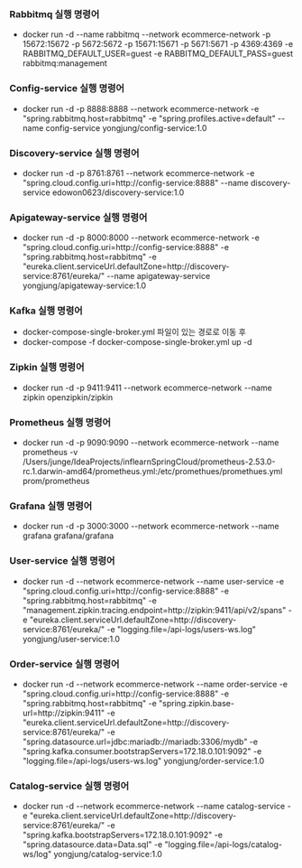 ### Rabbitmq 실행 명령어
- docker run -d --name rabbitmq --network ecommerce-network 
-p 15672:15672 -p 5672:5672 -p 15671:15671 -p 5671:5671 -p 4369:4369
-e RABBITMQ_DEFAULT_USER=guest
-e RABBITMQ_DEFAULT_PASS=guest rabbitmq:management


### Config-service 실행 명령어
- docker run -d -p 8888:8888 --network ecommerce-network 
-e "spring.rabbitmq.host=rabbitmq" 
-e "spring.profiles.active=default" 
--name config-service yongjung/config-service:1.0


### Discovery-service 실행 명령어
- docker run -d -p 8761:8761 --network ecommerce-network 
-e "spring.cloud.config.uri=http://config-service:8888"
--name discovery-service edowon0623/discovery-service:1.0


### Apigateway-service 실행 명령어
- docker run -d -p 8000:8000 --network ecommerce-network 
-e "spring.cloud.config.uri=http://config-service:8888" -e "spring.rabbitmq.host=rabbitmq"
-e "eureka.client.serviceUrl.defaultZone=http://discovery-service:8761/eureka/" 
--name apigateway-service yongjung/apigateway-service:1.0


### Kafka 실행 명령어
- docker-compose-single-broker.yml 파일이 있는 경로로 이동 후 
- docker-compose -f docker-compose-single-broker.yml up -d


### Zipkin 실행 명령어
- docker run -d -p 9411:9411 --network ecommerce-network --name zipkin openzipkin/zipkin


### Prometheus 실행 명령어
- docker run -d -p 9090:9090 --network ecommerce-network --name prometheus 
-v /Users/junge/IdeaProjects/inflearnSpringCloud/prometheus-2.53.0-rc.1.darwin-amd64/prometheus.yml:/etc/promethues/promethues.yml 
prom/prometheus


### Grafana 실행 명령어
- docker run -d -p 3000:3000 --network ecommerce-network --name grafana grafana/grafana


### User-service 실행 명령어
- docker run -d --network ecommerce-network --name user-service 
-e "spring.cloud.config.uri=http://config-service:8888" 
-e "spring.rabbitmq.host=rabbitmq" 
-e "management.zipkin.tracing.endpoint=http://zipkin:9411/api/v2/spans" 
-e "eureka.client.serviceUrl.defaultZone=http://discovery-service:8761/eureka/" 
-e "logging.file=/api-logs/users-ws.log" yongjung/user-service:1.0


### Order-service 실행 명령어
- docker run -d --network ecommerce-network --name order-service 
-e "spring.cloud.config.uri=http://config-service:8888"
-e "spring.rabbitmq.host=rabbitmq"
-e "spring.zipkin.base-url=http://zipkin:9411"
-e "eureka.client.serviceUrl.defaultZone=http://discovery-service:8761/eureka/" 
-e "spring.datasource.url=jdbc:mariadb://mariadb:3306/mydb"
-e "spring.kafka.consumer.bootstrapServers=172.18.0.101:9092"
-e "logging.file=/api-logs/users-ws.log" 
yongjung/order-service:1.0


### Catalog-service 실행 명령어
- docker run -d --network ecommerce-network --name catalog-service 
-e "eureka.client.serviceUrl.defaultZone=http://discovery-service:8761/eureka/" 
-e "spring.kafka.bootstrapServers=172.18.0.101:9092"
-e "spring.datasource.data=Data.sql"
-e "logging.file=/api-logs/catalog-ws/log" 
yongjung/catalog-service:1.0